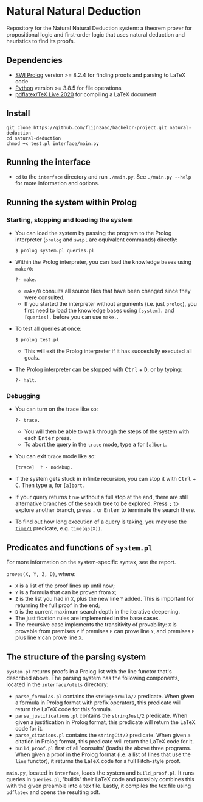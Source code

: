 # Natural Natural Deduction
Repository for the Natural Natural Deduction system: a theorem prover for propositional logic and first-order logic that uses natural deduction and heuristics to find its proofs.

## Dependencies
* [SWI Prolog](https://www.swi-prolog.org/download/stable) version >= 8.2.4 for finding proofs and parsing to LaTeX code
* [Python](https://www.python.org/) version >= 3.8.5 for file operations
* [pdflatex/TeX Live 2020](https://tug.org/texlive/) for compiling a LaTeX document

## Install
```
git clone https://github.com/flijnzaad/bachelor-project.git natural-deduction
cd natural-deduction
chmod +x test.pl interface/main.py
```

## Running the interface
* `cd` to the `interface` directory and run `./main.py`. See `./main.py --help` for more information and options.

## Running the system within Prolog
### Starting, stopping and loading the system
* You can load the system by passing the program to the Prolog interpreter (`prolog` and `swipl` are equivalent commands) directly:

      $ prolog system.pl queries.pl

* Within the Prolog interpreter, you can load the knowledge bases using `make/0`:

      ?- make.

    * `make/0` consults all source files that have been changed since they were consulted.
    * If you started the interpreter without arguments (i.e. just `prolog`), you first need to load the knowledge bases using `[system].` and `[queries].` before you can use `make.`.
* To test all queries at once:

      $ prolog test.pl

    * This will exit the Prolog interpreter if it has succesfully executed all goals.
* The Prolog interpreter can be stopped with <kbd>Ctrl</kbd> + <kbd>D</kbd>, or by typing:

      ?- halt.

### Debugging

* You can turn on the trace like so:

      ?- trace.

    * You will then be able to walk through the steps of the system with each <kbd>Enter</kbd> press.
    * To abort the query in the `trace` mode, type <kbd>a</kbd> for `[a]bort`.

* You can exit `trace` mode like so:

      [trace]  ? - nodebug.

* If the system gets stuck in infinite recursion, you can stop it with <kbd>Ctrl</kbd> + <kbd>C</kbd>. Then type <kbd>a</kbd>, for `[a]bort`.

* If your query returns `true` without a full stop at the end, there are still alternative branches of the search tree to be explored. Press <kbd>;</kbd> to explore another branch, press <kbd>.</kbd> or <kbd>Enter</kbd> to terminate the search there.

* To find out how long execution of a query is taking, you may use the [`time/1`](https://www.swi-prolog.org/pldoc/man?predicate=time%2f1) predicate, e.g. `time(q5(X))`.

## Predicates and functions of `system.pl`

For more information on the system-specific syntax, see the report.

`proves(X, Y, Z, D)`, where:
* `X` is a list of the proof lines up until now;
* `Y` is a formula that can be proven from `X`;
* `Z` is the list you had in `X`, plus the new line `Y` added. This is important for returning the full proof in the end;
* `D` is the current maximum search depth in the iterative deepening.
* The justification rules are implemented in the base cases.
* The recursive case implements the transitivity of provability: `X` is provable from premises `P` if premises `P` can prove line `Y`, and premises `P` plus line `Y` can prove line `X`.

## The structure of the parsing system
`system.pl` returns proofs in a Prolog list with the line functor that's described above. The parsing system has the following components, located in the `interface/utils` directory:
* `parse_formulas.pl` contains the `stringFormula/2` predicate. When given a formula in Prolog format with prefix operators, this predicate will return the LaTeX code for this formula.
* `parse_justifications.pl` contains the `stringJust/2` predicate. When given a justification in Prolog format, this predicate will return the LaTeX code for it.
* `parse_citations.pl` contains the `stringCit/2` predicate. When given a citation in Prolog format, this predicate will return the LaTeX code for it.
* `build_proof.pl` first of all 'consults' (loads) the above three programs. When given a proof in the Prolog format (i.e. a list of lines that use the `line` functor), it returns the LaTeX code for a full Fitch-style proof.

`main.py`, located in `interface`, loads the system and `build_proof.pl`. It runs queries in `queries.pl`, 'builds' their LaTeX code and possibly combines this with the given preamble into a tex file. Lastly, it compiles the tex file using `pdflatex` and opens the resulting pdf.
